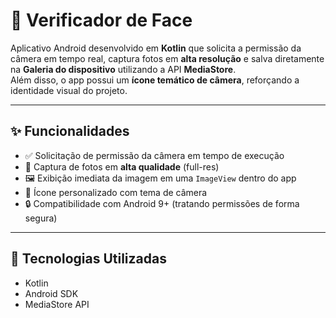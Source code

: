  # 📸 Verificador de Face

Aplicativo Android desenvolvido em **Kotlin** que solicita a permissão da câmera em tempo real, captura fotos em **alta resolução** e salva diretamente na **Galeria do dispositivo** utilizando a API **MediaStore**.  
Além disso, o app possui um **ícone temático de câmera**, reforçando a identidade visual do projeto.

---

## ✨ Funcionalidades

- ✅ Solicitação de permissão da câmera em tempo de execução  
- 📸 Captura de fotos em **alta qualidade** (full-res)  
- 🖼️ Exibição imediata da imagem em uma `ImageView` dentro do app  
- 🎨 Ícone personalizado com tema de câmera  
- 🔒 Compatibilidade com Android 9+ (tratando permissões de forma segura)

---

## 🔧 Tecnologias Utilizadas

- Kotlin
- Android SDK
- MediaStore API
